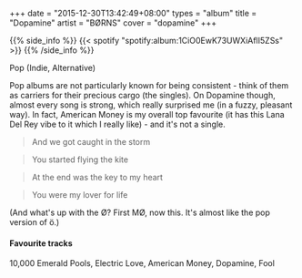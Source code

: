 +++
date = "2015-12-30T13:42:49+08:00"
types = "album"
title = "Dopamine"
artist = "BØRNS"
cover = "dopamine"
+++

{{% side_info %}}
{{< spotify "spotify:album:1CiO0EwK73UWXiAflI5ZSs" >}}
{{% /side_info %}}

Pop (Indie, Alternative)

Pop albums are not particularly known for being consistent - think of them as carriers for their precious cargo (the singles). On Dopamine though, almost every song is strong, which really surprised me (in a fuzzy, pleasant way). In fact, American Money is my overall top favourite (it has this Lana Del Rey vibe to it which I really like) - and it's not a single.

>And we got caught in the storm

>You started flying the kite

>At the end was the key to my heart

>You were my lover for life

(And what's up with the Ø? First MØ, now this. It's almost like the pop version of ö.)

#### Favourite tracks

10,000 Emerald Pools, Electric Love, American Money, Dopamine, Fool
